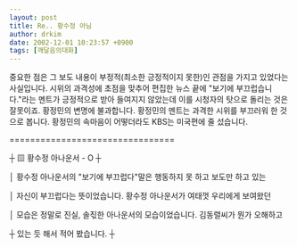 ```yaml
---
layout: post
title: Re.. 황수정 아님
author: drkim
date: 2002-12-01 10:23:57 +0900
tags: [깨달음의대화]
---
```

중요한 점은 그 보도 내용이 부정적(최소한 긍정적이지 못한)인 관점을 가지고 있었다는 사실입니다. 시위의 과격성에 초점을 맞추어 편집한 뉴스 끝에 "보기에 부끄럽습니다."라는 멘트가 긍정적으로 받아 들여지지 않았는데 이를 시청자의 탓으로 돌리는 것은 잘못이죠. 황정민의 변명에 불과합니다. 황정민의 멘트는 과격한 시위를 부끄러워 한 것으로 봅니다. 황정민의 속마음이 어떻더라도 KBS는 미국편에 줄 섰습니다.
  

  
================================
  
┼ ▨ 황수정 아나운서 - O ┼
  
│ 황수정 아나운서의 "보기에 부끄럽다"말은 행동하지 못 하고 보도만 하고 있는
  
│ 자신이 부끄럽다는 뜻이었습니다. 황수정 아나운서가 여태껏 우리에게 보여왔던
  
│ 모습은 정말로 진실, 솔짃한 아나운서의 모습이었습니다. 김동렬씨가 뭔가 오해하고
  
┼ 있는 듯 해서 적어 봤습니다. ┼